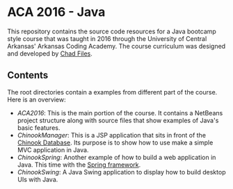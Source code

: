 # ACA 2016 - Java

This repository contains the source code resources for a Java bootcamp style course that was 
taught in 2016 through the University of Central Arkansas' Arkansas Coding Academy. The course 
curriculum was designed and developed by [Chad Files](https://www.chadfiles.com).

## Contents

The root directories contain a examples from different part of the course. Here is an overview:

* _ACA2016_: This is the main portion of the course. It contains a NetBeans project structure along with source files that show examples of Java's basic features.
* _ChinookManager_: This is a JSP application that sits in front of the [Chinook Database](https://github.com/lerocha/chinook-database). Its purpose is to show how to use make a simple MVC application in Java.
* _ChinookSpring_: Another example of how to build a web application in Java. This time with the [Spring framework](https://spring.io/).
* _ChinookSwing_: A Java Swing application to display how to build desktop UIs with Java.
